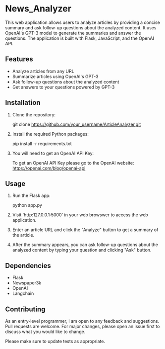 
# News_Analyzer

This web application allows users to analyze articles by providing a concise summary and ask follow-up questions about the analyzed content. It uses OpenAI's GPT-3 model to generate the summaries and answer the questions. The application is built with Flask, JavaScript, and the OpenAI API.

## Features

- Analyze articles from any URL
- Summarize articles using OpenAI's GPT-3
- Ask follow-up questions about the analyzed content
- Get answers to your questions powered by GPT-3

## Installation

1. Clone the repository:

    git clone https://github.com/your_username/ArticleAnalyzer.git


2. Install the required Python packages:

    pip install -r requirements.txt

3. You will need to get an OpenAI API Key:

    To get an OpenAI API Key please go to the OpenAI website: https://openai.com/blog/openai-api

## Usage

1. Run the Flask app:

    python app.py

2. Visit 'http:127.0.0.1:5000' in your web browswer to access the web application.

3. Enter an article URL and click the "Analyze" button to get a summary of the article. 

4. After the summary appears, you can ask follow-up questions about the analyzed content by typing your question and clicking "Ask" button.  

## Dependencies 

- Flask
- Newspaper3k
- OpenAI
- Langchain

## Contributing 

As an entry-level programmer, I am open to any feedback and suggestions. Pull requests are welcome. For major changes, please open an issue first to discuss what you would like to change.

Please make sure to update tests as appropriate.
